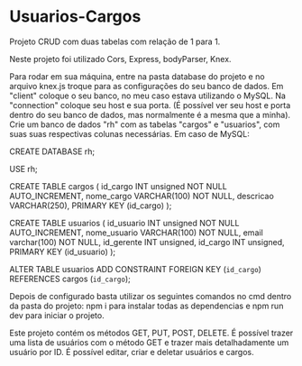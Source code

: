 # Usuarios-Cargos

Projeto CRUD com duas tabelas com relação de 1 para 1.

Neste projeto foi utilizado Cors, Express, bodyParser, Knex.

Para rodar em sua máquina, entre na pasta database do projeto e no arquivo knex.js troque para as configurações do seu banco de dados. Em "client" coloque o seu banco, no meu caso estava utilizando o MySQL. Na "connection" coloque seu host e sua porta. (É possível ver seu host e porta dentro do seu banco de dados, mas normalmente é a mesma que a minha). Crie um banco de dados "rh" com as tabelas "cargos" e "usuarios", com suas suas respectivas colunas necessárias. Em caso de MySQL:

CREATE DATABASE rh; 

USE rh;

 CREATE TABLE cargos (
	id_cargo INT unsigned NOT NULL AUTO_INCREMENT,
    nome_cargo VARCHAR(100) NOT NULL,
    descricao VARCHAR(250),
    PRIMARY KEY (id_cargo)
);

CREATE TABLE usuarios
(
   	id_usuario INT unsigned NOT NULL AUTO_INCREMENT,
    nome_usuario VARCHAR(100) NOT NULL,
    email varchar(100) NOT NULL,
    id_gerente INT unsigned,
    id_cargo INT unsigned,
    PRIMARY KEY (id_usuario)
);

ALTER TABLE usuarios
 ADD CONSTRAINT  FOREIGN KEY (`id_cargo`) REFERENCES cargos (`id_cargo`);
 
 Depois de configurado basta utilizar os seguintes comandos no cmd dentro da pasta do projeto: npm i para instalar todas as dependencias e npm run dev para iniciar o projeto.
 
Este projeto contém os métodos GET, PUT, POST, DELETE. É possível trazer uma lista de usuários com o método GET e trazer mais detalhadamente um usuário por ID. É possível editar, criar e deletar usuários e cargos. 


 
 
